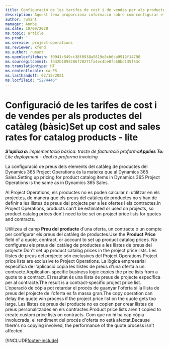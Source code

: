 ```yaml
---
title: Configuració de les tarifes de cost i de vendes per als productes del catàleg (bàsic)
description: Aquest tema proporciona informació sobre com configurar els costos i les tarifes de venda dels articles en un catàleg de productes.
author: rumant
manager: Annbe
ms.date: 10/09/2020
ms.topic: article
ms.prod: ''
ms.service: project-operations
ms.reviewer: kfend
ms.author: rumant
ms.openlocfilehash: f0941c549cc38f0938a5819e8cb6ca9912f14790
ms.sourcegitcommit: fa32b1893286f20271fa4ec4be8fc68bd135f53c
ms.translationtype: HT
ms.contentlocale: ca-ES
ms.lasthandoff: 02/15/2021
ms.locfileid: "5274446"
---
```

# <a name="set-up-cost-and-sales-rates-for-catalog-products---lite"></a><span data-ttu-id="a6c19-103">Configuració de les tarifes de cost i de vendes per als productes del catàleg (bàsic)</span><span class="sxs-lookup"><span data-stu-id="a6c19-103">Set up cost and sales rates for catalog products - lite</span></span>

<span data-ttu-id="a6c19-104">_**S'aplica a:** implementació bàsica: tracte de facturació proforma_</span><span class="sxs-lookup"><span data-stu-id="a6c19-104">_**Applies To:** Lite deployment - deal to proforma invoicing_</span></span>


<span data-ttu-id="a6c19-105">La configuració de preus dels elements del catàleg de productes del Dynamics 365 Project Operations és la mateixa que al Dynamics 365 Sales.</span><span class="sxs-lookup"><span data-stu-id="a6c19-105">Setting up pricing for product catalog items in Dynamics 365 Project Operations is the same as in Dynamics 365 Sales.</span></span>

<span data-ttu-id="a6c19-106">Al Project Operations, els productes no es poden calcular ni utilitzar en els projectes, de manera que els preus del catàleg de productes no s'han de definir a les llistes de preus del projecte per a les ofertes i els contractes.</span><span class="sxs-lookup"><span data-stu-id="a6c19-106">In Project Operations, products can't be estimated or used on projects, so product catalog prices don't need to be set on project price lists for quotes and contracts.</span></span>

<span data-ttu-id="a6c19-107">Utilitzeu el camp **Preu del producte** d'una oferta, un contracte o un compte per configurar els preus del catàleg de productes.</span><span class="sxs-lookup"><span data-stu-id="a6c19-107">Use the **Product Price** field of a quote, contract, or account to set up product catalog prices.</span></span> <span data-ttu-id="a6c19-108">No configureu els preus del catàleg de productes a les llistes de preus del projecte.</span><span class="sxs-lookup"><span data-stu-id="a6c19-108">Don't set up product catalog prices in the project price lists.</span></span> <span data-ttu-id="a6c19-109">Les llistes de preus del projecte són exclusives del Project Operations.</span><span class="sxs-lookup"><span data-stu-id="a6c19-109">Project price lists are exclusive to Project Operations.</span></span> <span data-ttu-id="a6c19-110">La lògica empresarial específica de l'aplicació copia les llistes de preus d'una oferta a un contracte.</span><span class="sxs-lookup"><span data-stu-id="a6c19-110">Application-specific business logic copies the price lists from a quote to a contract.</span></span> <span data-ttu-id="a6c19-111">El resultat és una llista de preus de projecte específica per al contracte.</span><span class="sxs-lookup"><span data-stu-id="a6c19-111">The result is a contract-specific project price list.</span></span> <span data-ttu-id="a6c19-112">L'operació de còpia pot retardar el procés de guanyar l'oferta si la llista de preus del projecte de l'oferta es fa massa gran.</span><span class="sxs-lookup"><span data-stu-id="a6c19-112">The copy operation can delay the quote win process if the project price list on the quote gets too large.</span></span> <span data-ttu-id="a6c19-113">Les llistes de preus del producte no es copien per crear llistes de preus personalitzades en els contractes.</span><span class="sxs-lookup"><span data-stu-id="a6c19-113">Product price lists aren't copied to create custom price lists on contracts.</span></span> <span data-ttu-id="a6c19-114">Com que no hi ha cap còpia involucrada, el rendiment del procés d'oferta no està afectat.</span><span class="sxs-lookup"><span data-stu-id="a6c19-114">Because there's no copying involved, the performance of the quote process isn't affected.</span></span>


[!INCLUDE[footer-include](../../includes/footer-banner.md)]